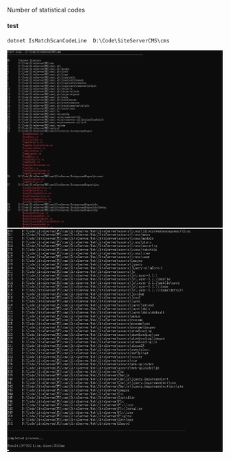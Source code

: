 Number of statistical codes


#### test

```
dotnet IsMatchScanCodeLine  D:\Code\SiteServerCMS\cms
```
![image](images/ret1.png)
![image](images/ret2.png)
